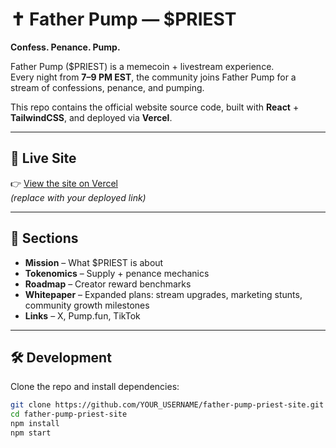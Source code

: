 # ✝️ Father Pump — $PRIEST

**Confess. Penance. Pump.**

Father Pump ($PRIEST) is a memecoin + livestream experience.  
Every night from **7–9 PM EST**, the community joins Father Pump for a stream of confessions, penance, and pumping.  

This repo contains the official website source code, built with **React** + **TailwindCSS**, and deployed via **Vercel**.

---

## 🚀 Live Site
👉 [View the site on Vercel](https://father-pump-priest-site.vercel.app)  
*(replace with your deployed link)*

---

## 📖 Sections
- **Mission** – What $PRIEST is about  
- **Tokenomics** – Supply + penance mechanics  
- **Roadmap** – Creator reward benchmarks  
- **Whitepaper** – Expanded plans: stream upgrades, marketing stunts, community growth milestones  
- **Links** – X, Pump.fun, TikTok  

---

## 🛠️ Development
Clone the repo and install dependencies:

```bash
git clone https://github.com/YOUR_USERNAME/father-pump-priest-site.git
cd father-pump-priest-site
npm install
npm start
